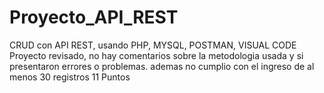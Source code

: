# Proyecto_API_REST
CRUD con API REST, usando PHP, MYSQL, POSTMAN, VISUAL CODE 
Proyecto revisado, no hay comentarios sobre la metodologia usada y si presentaron errores o problemas. ademas no cumplio con el ingreso de al menos 30 registros
11 Puntos
